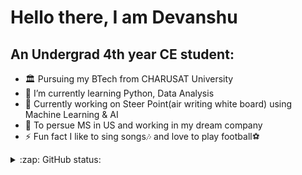 # Hello there, I am Devanshu

## An Undergrad 4th year CE student:

- 🏛 Pursuing my BTech from CHARUSAT University
- 🌱 I’m currently learning Python, Data Analysis
- 🔬 Currently working on Steer Point(air writing white board) using Machine Learning & AI
- 🎯 To persue MS in US and working in my dream company
- ⚡ Fun fact I like to sing songs🎶 and love to play football⚽

<details>
<summary>:zap: GitHub status:</summary>

![Devanshu's Github Stats](https://github-readme-stats.vercel.app/api?username=DevanshuDesai15&show_icons=true&title_color=c7b69d&icon_color=0afff7&text_color=00ff91&bg_color=0d081f)
  
[![Top Langs](https://github-readme-stats.vercel.app/api/top-langs/?username=DevanshuDesai15&layout=compact)](https://github.com/DevanshuDesai15/DevanshuDesai15)

</details>
